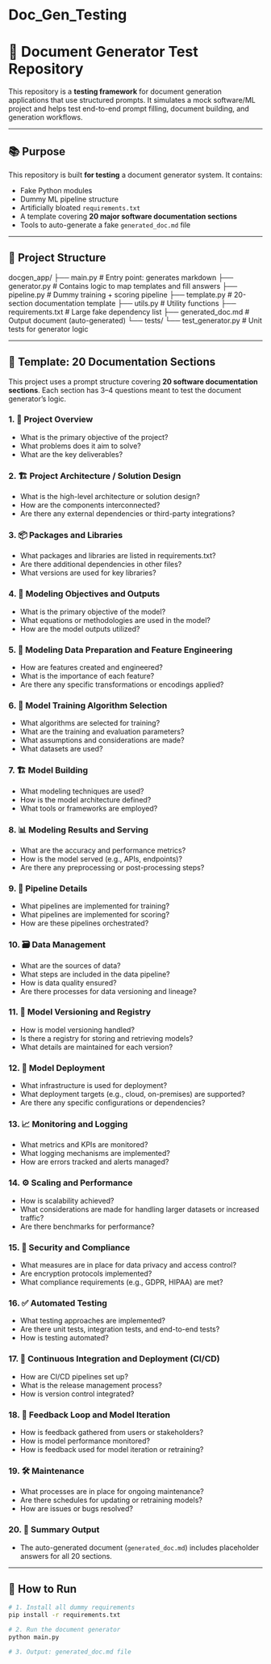 # Doc_Gen_Testing

# 🧪 Document Generator Test Repository

This repository is a **testing framework** for document generation applications that use structured prompts. It simulates a mock software/ML project and helps test end-to-end prompt filling, document building, and generation workflows.

---

## 📚 Purpose

This repository is built **for testing** a document generator system. It contains:

- Fake Python modules
- Dummy ML pipeline structure
- Artificially bloated `requirements.txt`
- A template covering **20 major software documentation sections**
- Tools to auto-generate a fake `generated_doc.md` file

---

## 🧩 Project Structure

docgen_app/
├── main.py # Entry point: generates markdown
├── generator.py # Contains logic to map templates and fill answers
├── pipeline.py # Dummy training + scoring pipeline
├── template.py # 20-section documentation template
├── utils.py # Utility functions
├── requirements.txt # Large fake dependency list
├── generated_doc.md # Output document (auto-generated)
└── tests/
└── test_generator.py # Unit tests for generator logic

---

## 🧾 Template: 20 Documentation Sections

This project uses a prompt structure covering **20 software documentation sections**. Each section has 3–4 questions meant to test the document generator’s logic.

### 1. 📌 Project Overview
- What is the primary objective of the project?
- What problems does it aim to solve?
- What are the key deliverables?

### 2. 🏗️ Project Architecture / Solution Design
- What is the high-level architecture or solution design?
- How are the components interconnected?
- Are there any external dependencies or third-party integrations?

### 3. 📦 Packages and Libraries
- What packages and libraries are listed in requirements.txt?
- Are there additional dependencies in other files?
- What versions are used for key libraries?

### 4. 🎯 Modeling Objectives and Outputs
- What is the primary objective of the model?
- What equations or methodologies are used in the model?
- How are the model outputs utilized?

### 5. 🧮 Modeling Data Preparation and Feature Engineering
- How are features created and engineered?
- What is the importance of each feature?
- Are there any specific transformations or encodings applied?

### 6. 🧠 Model Training Algorithm Selection
- What algorithms are selected for training?
- What are the training and evaluation parameters?
- What assumptions and considerations are made?
- What datasets are used?

### 7. 🏗️ Model Building
- What modeling techniques are used?
- How is the model architecture defined?
- What tools or frameworks are employed?

### 8. 📊 Modeling Results and Serving
- What are the accuracy and performance metrics?
- How is the model served (e.g., APIs, endpoints)?
- Are there any preprocessing or post-processing steps?

### 9. 🔄 Pipeline Details
- What pipelines are implemented for training?
- What pipelines are implemented for scoring?
- How are these pipelines orchestrated?

### 10. 🗃️ Data Management
- What are the sources of data?
- What steps are included in the data pipeline?
- How is data quality ensured?
- Are there processes for data versioning and lineage?

### 11. 🧾 Model Versioning and Registry
- How is model versioning handled?
- Is there a registry for storing and retrieving models?
- What details are maintained for each version?

### 12. 🚀 Model Deployment
- What infrastructure is used for deployment?
- What deployment targets (e.g., cloud, on-premises) are supported?
- Are there any specific configurations or dependencies?

### 13. 📈 Monitoring and Logging
- What metrics and KPIs are monitored?
- What logging mechanisms are implemented?
- How are errors tracked and alerts managed?

### 14. ⚙️ Scaling and Performance
- How is scalability achieved?
- What considerations are made for handling larger datasets or increased traffic?
- Are there benchmarks for performance?

### 15. 🔐 Security and Compliance
- What measures are in place for data privacy and access control?
- Are encryption protocols implemented?
- What compliance requirements (e.g., GDPR, HIPAA) are met?

### 16. ✅ Automated Testing
- What testing approaches are implemented?
- Are there unit tests, integration tests, and end-to-end tests?
- How is testing automated?

### 17. 🔁 Continuous Integration and Deployment (CI/CD)
- How are CI/CD pipelines set up?
- What is the release management process?
- How is version control integrated?

### 18. 🔄 Feedback Loop and Model Iteration
- How is feedback gathered from users or stakeholders?
- How is model performance monitored?
- How is feedback used for model iteration or retraining?

### 19. 🛠️ Maintenance
- What processes are in place for ongoing maintenance?
- Are there schedules for updating or retraining models?
- How are issues or bugs resolved?

### 20. 📃 Summary Output
- The auto-generated document (`generated_doc.md`) includes placeholder answers for all 20 sections.

---

## 🧪 How to Run

```bash
# 1. Install all dummy requirements
pip install -r requirements.txt

# 2. Run the document generator
python main.py

# 3. Output: generated_doc.md file
